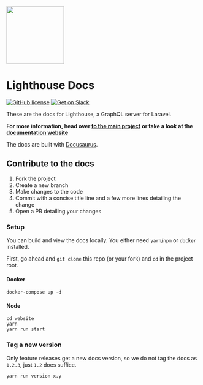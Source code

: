 <img src="logo.png" width="150" height="150">

# Lighthouse Docs

[![GitHub license](https://img.shields.io/github/license/nuwave/lighthouse.svg)](https://github.com/nuwave/lighthouse/blob/master/LICENSE)
[![Get on Slack](https://img.shields.io/badge/slack-join-orange.svg)](https://join.slack.com/t/lighthouse-php/shared_invite/enQtMzc1NzQwNTUxMjk3LWI1ZDQ1YWM1NmM2MmQ0NTU0NGNjZWFkMTJhY2VjMDAwZmMyZDFlZTc1Mjc3ZGY0MWM1Y2Q5MWNjYmJmYWJkYmU)

These are the docs for Lighthouse, a GraphQL server for Laravel.

**For more information, head over [to the main project](https://github.com/nuwave/lighthouse)**
**or take a look at the [documentation website](https://lighthouse-php.netlify.com/)**

The docs are built with [Docusaurus](https://docusaurus.io/).

## Contribute to the docs

1. Fork the project
1. Create a new branch
1. Make changes to the code
1. Commit with a concise title line and a few more lines detailing the change
1. Open a PR detailing your changes

### Setup

You can build and view the docs locally.
You either need `yarn`/`npm` or `docker` installed.

First, go ahead and `git clone` this repo (or your fork) and `cd` in the project root.

#### Docker

    docker-compose up -d

#### Node

    cd website
    yarn
    yarn run start

### Tag a new version

Only feature releases get a new docs version, so we do not tag the docs as `1.2.3`, just `1.2` does suffice.

    yarn run version x.y
